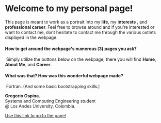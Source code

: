 # Welcome to my personal page!

This page is meant to work as a portrait into my **life**, my **interests** , and **professional career**. Feel free to browse around and if you're interested or want to contact me, dont hesitate to contact me through the various outlets displayed in the webpage.

#### How to get around the webpage's numerous (3) pages you ask?

​	Simply utilize the buttons below on the webpage, there you will find **Home**, **About Me**, and **Career**. 

#### What was that? How was this wonderful webpage made?

​	Fortran. (And some basic bootstrapping skills.)

**Gregorio Ospina.** <br>
Systems and Computing Engineering student <br>
@ Los Andes University, Colombia.


<a href="https://gregorioospina.com"> Use this link to go to the page! </a>
